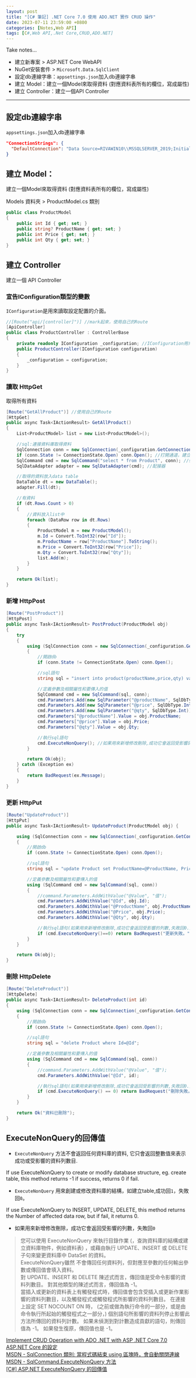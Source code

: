 ```yaml
---
layout: post
title: "[C# 筆記] .NET Core 7.0 使用 ADO.NET 實作 CRUD 操作"
date: 2023-07-11 23:59:00 +0800
categories: [Notes,Web API]
tags: [C#,Web API,.Net Core,CRUD,ADO.NET]
---
```


Take notes...       


- 建立新專案 > ASP.NET Core WebAPI
- NuGet安裝套件 > `Microsoft.Data.SqlClient`
- 設定db連線字串：`appsettings.json`加入db連線字串
- 建立 Model：建立一個Model來取得資料 (對應資料表所有的欄位，寫成屬性)
- 建立 Controller：建立一個API Controller

---

## 設定db連線字串
`appsettings.json`加入db連線字串

```json
"ConnectionStrings": {
  "DefaultConnection": "Data Source=RIVAWIN10\\MSSQLSERVER_2019;Initial Catalog=CRUDWithWebAPI;User ID=riva;Password=1234;Trust Server Certificate=True"
}
```

## 建立 Model：
建立一個Model來取得資料 (對應資料表所有的欄位，寫成屬性)        

Models 資料夾 > ProductModel.cs 類別

```c#
public class ProductModel
{
    public int Id { get; set; }
    public string? ProductName { get; set; }
    public int Price { get; set; }
    public int Qty { get; set; }
}
```

## 建立 Controller

建立一個 API Controller

### 宣告IConfiguration類型的變數

`IConfiguration`是用來讀取設定配置的介面。

```c#
//[Route("api/[controller]")] //mark起來，使用自己的Route
[ApiController]
public class ProductController : ControllerBase
{
    private readonly IConfiguration _configuration; //IConfiguration用來讀取設定配置的介面
    public ProductController(IConfiguration configuration)
    {
        _configuration = configuration;
    }
}
```

### 讀取 HttpGet

取得所有資料

```c#
[Route("GetAllProduct")] //使用自己的Route
[HttpGet]
public async Task<IActionResult> GetAllProduct()
{
    List<ProductModel> list = new List<ProductModel>();

    //sql:連接資料庫取得資料
    SqlConnection conn = new SqlConnection(_configuration.GetConnectionString("DefaultConnection")); //取得連線字串
    if (conn.State != ConnectionState.Open) conn.Open(); //打開通道，建立連線
    SqlCommand cmd = new SqlCommand("select * from Product", conn); //sql語句
    SqlDataAdapter adapter = new SqlDataAdapter(cmd); //配接器

    //取得的資料放入data table
    DataTable dt = new DataTable();
    adapter.Fill(dt);

    //有資料
    if (dt.Rows.Count > 0)
    {
        //資料放入list中
        foreach (DataRow row in dt.Rows)
        {
            ProductModel m = new ProductModel();
            m.Id = Convert.ToInt32(row["Id"]);
            m.ProductName = row["ProductName"].ToString();
            m.Price = Convert.ToInt32(row["Price"]);
            m.Qty = Convert.ToInt32(row["Qty"]);
            list.Add(m);
        }
    }

    return Ok(list);
}
```

### 新增 HttpPost

```c#
[Route("PostProduct")]
[HttpPost]
public async Task<IActionResult> PostProduct(ProductModel obj) 
{
    try
    {
        using (SqlConnection conn = new SqlConnection(_configuration.GetConnectionString("DefaultConnection")))
        {
            //開啟db
            if (conn.State != ConnectionState.Open) conn.Open();

            //sql語句
            string sql = "insert into product(productName,price,qty) values(@productName,@price,@qty)";

            //定義參數及相關屬性和要傳入的值
            SqlCommand cmd = new SqlCommand(sql, conn);
            cmd.Parameters.Add(new SqlParameter("@productName", SqlDbType.NVarChar));
            cmd.Parameters.Add(new SqlParameter("@price", SqlDbType.Int));
            cmd.Parameters.Add(new SqlParameter("@qty", SqlDbType.Int));
            cmd.Parameters["@productName"].Value = obj.ProductName;
            cmd.Parameters["@price"].Value = obj.Price;
            cmd.Parameters["@qty"].Value = obj.Qty;

            //執行sql語句
            cmd.ExecuteNonQuery(); //如果用來新增修改刪除,成功它會返回受影響的列數,失敗回0.
        }

        return Ok(obj);
    } catch (Exception ex)
    {
        return BadRequest(ex.Message);
    }
}
```

### 更新 HttpPut

```c#
[Route("UpdateProduct")]
[HttpPut]
public async Task<IActionResult> UpdateProduct(ProductModel obj) {

    using (SqlConnection conn = new SqlConnection(_configuration.GetConnectionString("DefaultConnection"))) 
    {
        //開啟db
        if (conn.State != ConnectionState.Open) conn.Open();

        //sql語句
        string sql = "update Product set ProductName=@ProductName, Price= @Price, Qty=@Qty where Id=@Id";

        //定義參數及相關屬性和要傳入的值
        using (SqlCommand cmd = new SqlCommand(sql, conn)) 
        {
            //command.Parameters.AddWithValue("@Value", "值");
            cmd.Parameters.AddWithValue("@Id", obj.Id);
            cmd.Parameters.AddWithValue("@ProductName", obj.ProductName);
            cmd.Parameters.AddWithValue("@Price", obj.Price);
            cmd.Parameters.AddWithValue("@Qty", obj.Qty);

            //執行sql語句(如果用來新增修改刪除,成功它會返回受影響的列數,失敗回0.)
            if (cmd.ExecuteNonQuery()==0) return BadRequest("更新失敗。");
        }
    }

    return Ok(obj);
}
```

### 刪除 HttpDelete

```c#
[Route("DeleteProduct")]
[HttpDelete]
public async Task<IActionResult> DeleteProduct(int id) 
{
    using (SqlConnection conn = new SqlConnection(_configuration.GetConnectionString("DefaultConnection")))
    {
        //開啟db
        if (conn.State != ConnectionState.Open) conn.Open();

        //sql語句
        string sql = "delete Product where Id=@Id";

        //定義參數及相關屬性和要傳入的值
        using (SqlCommand cmd = new SqlCommand(sql, conn))
        {
            //command.Parameters.AddWithValue("@Value", "值");
            cmd.Parameters.AddWithValue("@Id", id);

            //執行sql語句(如果用來新增修改刪除,成功它會返回受影響的列數,失敗回0.)
            if (cmd.ExecuteNonQuery() == 0) return BadRequest("刪除失敗。");
        }
    }

    return Ok("資料已刪除");
}
```


## ExecuteNonQuery的回傳值

- `ExecuteNonQuery` 方法不會返回任何資料庫的資料, 它只會返回整數值來表示成功或受影響的資料列數目.       

If use ExecuteNonQuery to create or modify database structure, eg. create table, this method returns -1 if success, returns 0 if fail.      

- `ExecuteNonQuery` 用來創建或修改資料庫的結構，如建立table,成功回`1`，失敗回`0`。      

If use ExecuteNonQuery to INSERT, UPDATE, DELETE, this method returns the Number of affected data row, but if fail, it returns 0.       

- 如果用來新增修改刪除，成功它會返回受影響的列數，失敗回`0`


> 您可以使用 ExecuteNonQuery 來執行目錄作業 (，查詢資料庫的結構或建立資料庫物件，例如資料表) ，或藉由執行 UPDATE、INSERT 或 DELETE 子句來變更資料庫中 DataSet 的資料。      
> ExecuteNonQuery雖然 不會傳回任何資料列，但對應至參數的任何輸出參數或傳回值會填入資料。        
> 對 UPDATE、INSERT 和 DELETE 陳述式而言，傳回值是受命令影響的資料列數目。 對其他類型的陳述式而言，傳回值為 -1。        
> 當插入或更新的資料表上有觸發程式時，傳回值會包含受插入或更新作業影響的資料列數目，以及觸發程式或觸發程式所影響的資料列數目。 
> 在連接上設定 SET NOCOUNT ON 時， (之前或做為執行命令的一部分，或是由命令執行所起始的觸發程式之一部分，) 個別語句所影響的資料列停止影響此方法所傳回的資料列計數。 如果未偵測到對計數造成貢獻的語句，則傳回值為 -1。 如果發生復原，傳回值也是 -1。



[Implement CRUD Operation with ADO .NET with ASP .NET Core 7.0](https://www.youtube.com/watch?v=0O_nitsEJW0)        
[ASP.NET Core 的設定](https://learn.microsoft.com/zh-tw/aspnet/core/fundamentals/configuration/?view=aspnetcore-8.0)        
[MSDN - SqlConnection 類別: 當程式碼結束 using 區塊時，會自動關閉連線](https://learn.microsoft.com/zh-tw/dotnet/api/system.data.sqlclient.sqlconnection?view=dotnet-plat-ext-8.0)       
[MSDN - SqlCommand.ExecuteNonQuery 方法](https://learn.microsoft.com/zh-tw/dotnet/api/microsoft.data.sqlclient.sqlcommand.executenonquery?view=sqlclient-dotnet-standard-5.1)       
[[C#] ASP.NET ExecuteNonQuery 的回傳值 ](https://charleslin74.pixnet.net/blog/post/445312541-%5Bc%23%5D-asp.net-executenonquery-的回傳值)
